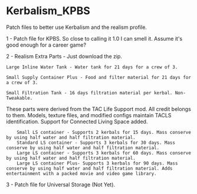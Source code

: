 # Kerbalism_KPBS
Patch files to better use Kerbalism and the realism profile.


1 - Patch file for KPBS. So close to calling it 1.0 I can smell it. Assume it's good enough for a career game?

2 - Realism Extra Parts - Just download the zip.

    Large Inline Water Tank - Water tank for 21 days for a crew of 3.
  
    Small Supply Container Plus - Food and filter material for 21 days for a crew of 3.
  
    Small Filtration Tank - 16 days filtration material per kerbal. Non-Tweakable.
    
These parts were derived from the TAC Life Support mod. All credit belongs to them. Models, texture files, and modified configs maintain TACLS identification. Support for Connected Living Space added.

        Small LS container - Supports 2 kerbals for 15 days. Mass conserve by using half water and half filtration material.
        Standard LS container - Supports 3 kerbals for 30 days. Mass conserve by using half water and half filtration material.
        Large LS container - Supports 3 kerbals for 60 days. Mass conserve by using half water and half filtration material.
        Large LS container Plus- Supports 3 kerbals for 90 days. Mass conserve by using half water and half filtration material. Adds entertainment with a packed movie and video game library.
  

3 - Patch file for Universal Storage (Not Yet).

